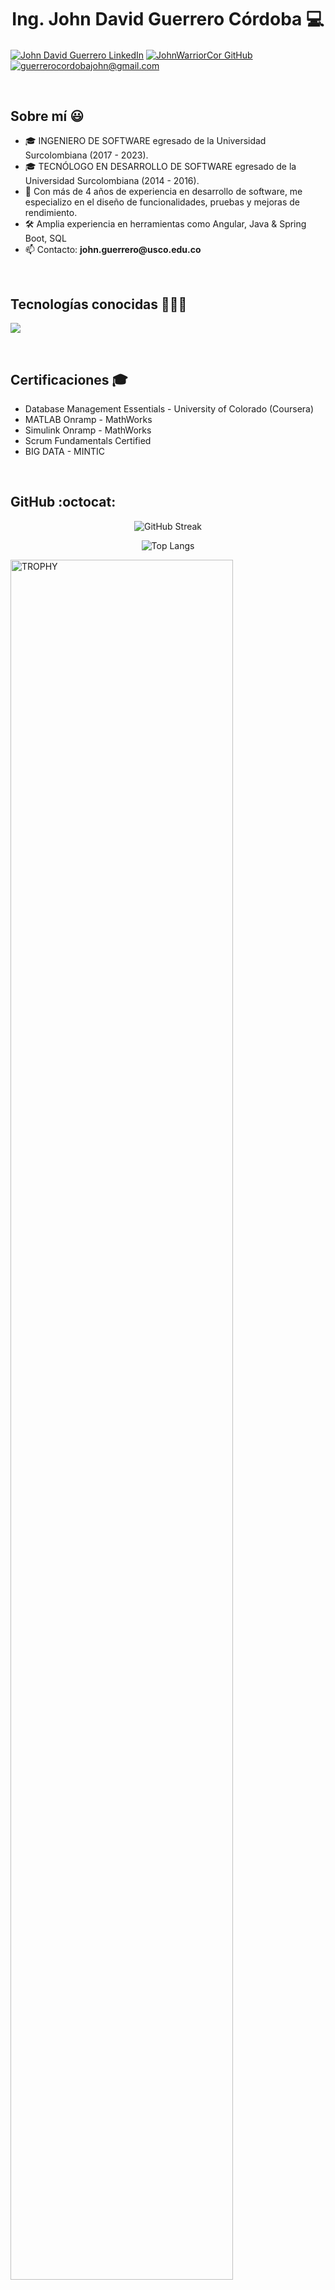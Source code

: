 <h1 align="center">Ing. John David Guerrero Córdoba 💻 </h1> 

<p align="left">
  <a href="https://acortar.link/N3uqjk" target="blank"><img align="center" src="https://img.shields.io/badge/LinkedIn-0077B5?style=for-the-badge&logo=linkedin&logoColor=white" alt="John David Guerrero LinkedIn"/></a>
  <a href="https://github.com/JohnWarriorCor" target="blank"><img align="center" src="https://img.shields.io/badge/GitHub-100000?style=for-the-badge&logo=github&logoColor=white" alt="JohnWarriorCor GitHub" /></a>
  <a href="mailto:guerrerocordobajohn@gmail.com" target="blank"><img align="center" src="https://img.shields.io/badge/Gmail-D14836?style=for-the-badge&logo=gmail&logoColor=white" alt="guerrerocordobajohn@gmail.com" /></a>
</p>
<br>
<h2>Sobre mí 😃</h2>
<ul align="left">
  <li>🎓 INGENIERO DE SOFTWARE egresado de la Universidad Surcolombiana (2017 - 2023).</li>
  <li>🎓 TECNÓLOGO EN DESARROLLO DE SOFTWARE egresado de la Universidad Surcolombiana (2014 - 2016).</li>
  <li>💼 Con más de 4 años de experiencia en desarrollo de software, me especializo en el diseño de funcionalidades, pruebas y mejoras de rendimiento.</li>
  <li>🛠️ Amplia experiencia en herramientas como Angular, Java & Spring Boot, SQL</li>
  <li>📫 Contacto: <strong>john.guerrero@usco.edu.co</strong></li>
</ul>
<br>

<h2>Tecnologías conocidas 👨🏻‍💻</h2>
<p align="left">
  <a href="https://skillicons.dev">
    <img src="https://skillicons.dev/icons?i=angular,java,spring,mysql,git,github,docker,linux,vscode&perline=10" />
  </a>
</p>
<br>

<!-- <div id="proyectos">
<h2>Algunos proyectos destacados 👨🏻‍💻</h2>

<table align="left">
<tr border="none">
  <td width="25%" align="center">
    <p align="center">
     <a href="https://github.com/JohnWarriorCor/ProyectoAngular" title="Proyecto en Angular">
        <img align="center" width=100% src="https://via.placeholder.com/300x200?text=Proyecto+Angular" alt="Proyecto Angular" /></a>
      </p>
    <p align="center">
      <a href="https://github.com/JohnWarriorCor/ProyectoAngular" target="blank"><img align="center" src="https://img.shields.io/badge/GitHub-100000?style=for-the-badge&logo=github&logoColor=white" alt="Proyecto Angular" /></a>
    </p>       
  </td>
  <td width="25%" align="center">
    <p align="center">
     <a href="https://github.com/JohnWarriorCor/ProyectoSpringBoot" title="Proyecto en Spring Boot">
        <img align="center" width=100% src="https://via.placeholder.com/300x200?text=Proyecto+SpringBoot" alt="Proyecto Spring Boot" /></a>
      </p>
    <p align="center">
      <a href="https://github.com/JohnWarriorCor/ProyectoSpringBoot" target="blank"><img align="center" src="https://img.shields.io/badge/GitHub-100000?style=for-the-badge&logo=github&logoColor=white" alt="Proyecto Spring Boot" /></a>
    </p>       
  </td>
</tr>
</table>
</div>
<br>
<br>
<br>
<br> -->

<h2 align="left">Certificaciones 🎓</h2>
<ul align="left">
  <li>Database Management Essentials - University of Colorado (Coursera)</li>
  <li>MATLAB Onramp - MathWorks</li>
  <li>Simulink Onramp - MathWorks</li>
  <li>Scrum Fundamentals Certified</li>
  <li>BIG DATA - MINTIC</li>
</ul>
<br>

<h2>GitHub :octocat:</h2>
<p align="center">
  <img title="🔥 GitHub Streak" alt="GitHub Streak" src="https://github-readme-streak-stats.herokuapp.com/?user=JohnGuerreroCor&theme=dark&hide_border=false" />
</p>
<p align="center">
  <img alt="Top Langs" src="https://github-readme-stats.vercel.app/api/top-langs/?username=JohnGuerreroCor&theme=dark&hide_border=false&langs_count=6" />
</p>
  <a href="https://github.com/ryo-ma/github-profile-trophy" title="Go to Source">
      <img align="center" width=84% src="https://github-profile-trophy.vercel.app/?username=JohnGuerreroCor&theme=radical&row=1&column=7&margin-h=15&margin-w=5&no-bg=true" alt="TROPHY" />
    </a>
</div>
<!--- trophy (start) -->


</p>        
<!--- stats (end) -->
